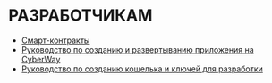 # РАЗРАБОТЧИКАМ

  * [Смарт-контракты](/developers/contracts/contracts.md)
  * [Руководство по созданию и развертыванию приложения на CyberWay](/developers/create_app.md)
  * [Руководство по созданию кошелька и ключей для разработки](/developers/create_development_wallet.md)
